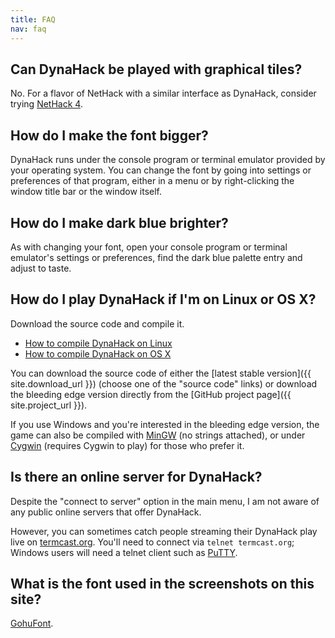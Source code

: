 ```yaml
---
title: FAQ
nav: faq
---
```

## Can DynaHack be played with graphical tiles?

No.  For a flavor of NetHack with a similar interface as DynaHack, consider trying [NetHack 4](http://nethack4.org).


## How do I make the font bigger?

DynaHack runs under the console program or terminal emulator provided by your operating system.  You can change the font by going into settings or preferences of that program, either in a menu or by right-clicking the window title bar or the window itself.


## How do I make dark blue brighter?

As with changing your font, open your console program or terminal emulator's settings or preferences, find the dark blue palette entry and adjust to taste.


## How do I play DynaHack if I'm on Linux or OS X?

Download the source code and compile it.

* [How to compile DynaHack on Linux](https://github.com/tung/DynaHack/blob/unnethack/doc/build-linux.md)
* [How to compile DynaHack on OS X](https://github.com/tung/DynaHack/blob/unnethack/doc/build-osx.md)

You can download the source code of either the [latest stable version]({{ site.download_url }}) (choose one of the "source code" links) or download the bleeding edge version directly from the [GitHub project page]({{ site.project_url }}).

If you use Windows and you're interested in the bleeding edge version, the game can also be compiled with [MinGW](https://github.com/tung/DynaHack/blob/unnethack/doc/build-mingw.md) (no strings attached), or under [Cygwin](https://github.com/tung/DynaHack/blob/unnethack/doc/build-mingw.md) (requires Cygwin to play) for those who prefer it.


## Is there an online server for DynaHack?

Despite the "connect to server" option in the main menu, I am not aware of any public online servers that offer DynaHack.

However, you can sometimes catch people streaming their DynaHack play live on [termcast.org](http://termcast.org).  You'll need to connect via `telnet termcast.org`; Windows users will need a telnet client such as [PuTTY](http://www.chiark.greenend.org.uk/~sgtatham/putty/).


## What is the font used in the screenshots on this site?

[GohuFont](http://font.gohu.org/).
